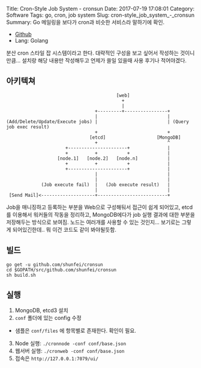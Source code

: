 Title: Cron-Style Job System - cronsun
Date: 2017-07-19 17:08:01
Category: Software
Tags: go, cron, job system
Slug: cron-style_job_system_-_cronsun
Summary: Go 메일링을 보다가 cron과 비슷한 서비스라 말하기에 확인.

* [Github](https://github.com/shunfei/cronsun)
* Lang: Golang

분산 cron 스타일 잡 시스템이라고 한다. 대략적인 구성을 보고 싶어서 작성하는 것이니 만큼... 설치랑 해당 내용만 작성해두고 언제가 쓸일 있을때 사용 후기나 적어야겠다.

## 아키텍쳐

```
                                         [web]
                                           +
                                           |
                                 +---------+----------------+
                                 |                          |
(Add/Delete/Update/Execute jobs) |                          | (Query job exec result)
                                 +                          +
                               [etcd]                   [MongoDB]
                                 +                          ^
                      +----------------------+              |
                      +          +           +              |
                   [node.1]   [node.2]   [node.n]           |
                      +          +           +              |
                      +----------------------+              |
                                 |                          |
                                 |                          |
             (Job execute fail)  |   (Job execute result)   |
                                 |                          |
 [Send Mail]<--------------------+--------------------------+
```

Job을 매니징하고 등록하는 부분을 Web으로 구성해둬서 접근이 쉽게 되어있고, etcd를 이용해서 워커들의 작동을 정리하고, MongoDB에다가 job 실행 결과에 대한 부분을 저장해두는 방식으로 보여짐.
노드는 여러개를 사용할 수 있는 것인지... 보기로는 그렇게 되어있긴한데.. 뭐 이건 코드도 같이 봐야될듯함.


## 빌드

```shell
go get -u github.com/shunfei/cronsun
cd $GOPATH/src/github.com/shunfei/cronsun
sh build.sh
```

## 실행

1. MongoDB, etcd3 설치
2. `conf` 폴더에 있는 config 수정
  * 샘플은 `conf/files` 에 항목별로 존재한다. 확인이 필요.
3. Node 실행: `./cronnode -conf conf/base.json`
4. 웹서버 실행: `./cronweb -conf conf/base.json`
5. 접속은 `http://127.0.0.1:7079/ui/`
